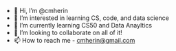 - 👋 Hi, I’m @cmherin
- 👀 I’m interested in learning CS, code, and data science
- 🌱 I’m currently learning CS50 and Data Anayltics
- 💞️ I’m looking to collaborate on all of it!
- 📫 How to reach me - cmherin@gmail.com

<!---
cmherin/cmherin is a ✨ special ✨ repository because its `README.md` (this file) appears on your GitHub profile.
You can click the Preview link to take a look at your changes.
--->
